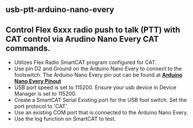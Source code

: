 usb-ptt-arduino-nano-every
----------

Control Flex 6xxx radio push to talk (PTT) with CAT control via Arudino Nano Every CAT commands.     
----------
* Utilizes Flex Radio SmartCAT program configured for CAT.
* Use pin D2 and Ground on the Arduino Nano Every to connect to the footswitch.  The Arduino Nano Every pin out can be found at **[Arduino Nano Every Pinout](https://content.arduino.cc/assets/Pinout-NANOevery_latest.pdf)**   
* USB port speed is set to 115200.  Ensure your usb device in Device Manager is set to 115200.  
* Create a SmartCAT Serial Existing port for the USB foot switch.  Set the port protocol to 'CAT'.
* Use an existing COM port that is connected to the Arduino Nano Every.
* Use the log function on SmartCAT to test.
